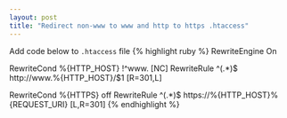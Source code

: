 ```yaml
---
layout:	post
title: "Redirect non-www to www and http to https .htaccess"
---
```

Add code below to `.htaccess` file
{% highlight ruby %}
RewriteEngine On

RewriteCond %{HTTP_HOST} !^www\. [NC]
RewriteRule ^(.*)$ http://www.%{HTTP_HOST}/$1 [R=301,L]

RewriteCond %{HTTPS} off
RewriteRule ^(.*)$ https://%{HTTP_HOST}%{REQUEST_URI} [L,R=301]
{% endhighlight %}